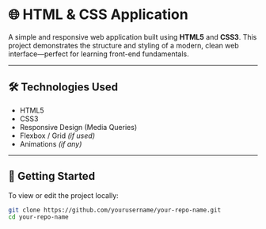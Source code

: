 # 🌐 HTML & CSS Application

A simple and responsive web application built using **HTML5** and **CSS3**. This project demonstrates the structure and styling of a modern, clean web interface—perfect for learning front-end fundamentals.

---
## 🛠️ Technologies Used

- HTML5  
- CSS3  
- Responsive Design (Media Queries)  
- Flexbox / Grid *(if used)*  
- Animations *(if any)*

---

## 🚀 Getting Started

To view or edit the project locally:

```bash
git clone https://github.com/yourusername/your-repo-name.git
cd your-repo-name

